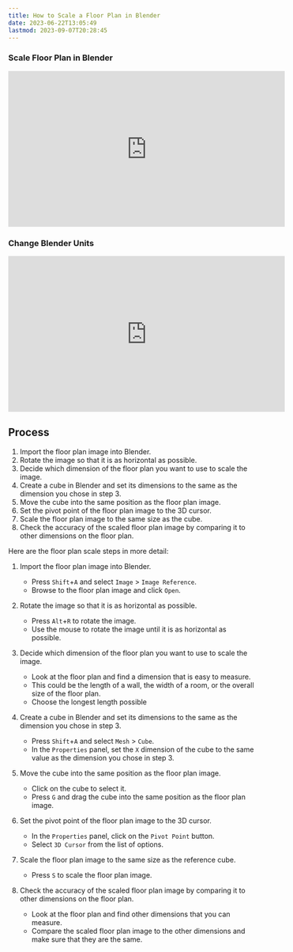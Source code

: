 ```yaml
---
title: How to Scale a Floor Plan in Blender
date: 2023-06-22T13:05:49
lastmod: 2023-09-07T20:28:45
---
```


<div class="video-grid">

<div class="video-card">

### Scale Floor Plan in Blender

<div class="iframe-16-9-container">
<iframe class="youTubeIframe" width="560" height="315" src="https://www.youtube.com/embed/8iMWUsqeopQ?rel=0" title="YouTube video player" frameborder="0" allow="accelerometer; autoplay; clipboard-write; encrypted-media; gyroscope; picture-in-picture; web-share" allowfullscreen></iframe>
</div>
</div>

<div class="video-card">

### Change Blender Units

<div class="iframe-16-9-container">
<iframe class="youTubeIframe" width="560" height="315" src="https://www.youtube.com/embed/7S1p17VvFiA?rel=0" title="YouTube video player" frameborder="0" allow="accelerometer; autoplay; clipboard-write; encrypted-media; gyroscope; picture-in-picture; web-share" allowfullscreen></iframe>
</div>
</div>

</div>

## Process

1. Import the floor plan image into Blender.
2. Rotate the image so that it is as horizontal as possible.
3. Decide which dimension of the floor plan you want to use to scale the image.
4. Create a cube in Blender and set its dimensions to the same as the dimension you chose in step 3.
5. Move the cube into the same position as the floor plan image.
6. Set the pivot point of the floor plan image to the 3D cursor.
7. Scale the floor plan image to the same size as the cube.
8. Check the accuracy of the scaled floor plan image by comparing it to other dimensions on the floor plan.

Here are the floor plan scale steps in more detail:

1. Import the floor plan image into Blender.

   - Press `Shift`+`A` and select `Image` > `Image Reference`.
   - Browse to the floor plan image and click `Open`.

2. Rotate the image so that it is as horizontal as possible.

   - Press `Alt`+`R` to rotate the image.
   - Use the mouse to rotate the image until it is as horizontal as possible.

3. Decide which dimension of the floor plan you want to use to scale the image.

   - Look at the floor plan and find a dimension that is easy to measure.
   - This could be the length of a wall, the width of a room, or the overall size of the floor plan.
   - Choose the longest length possible

4. Create a cube in Blender and set its dimensions to the same as the dimension you chose in step 3.

   - Press `Shift`+`A` and select `Mesh` > `Cube`.
   - In the `Properties` panel, set the `X` dimension of the cube to the same value as the dimension you chose in step 3.

5. Move the cube into the same position as the floor plan image.

   - Click on the cube to select it.
   - Press `G` and drag the cube into the same position as the floor plan image.

6. Set the pivot point of the floor plan image to the 3D cursor.

   - In the `Properties` panel, click on the `Pivot Point` button.
   - Select `3D Cursor` from the list of options.

7. Scale the floor plan image to the same size as the reference cube.

   - Press `S` to scale the floor plan image.

8. Check the accuracy of the scaled floor plan image by comparing it to other dimensions on the floor plan.
   - Look at the floor plan and find other dimensions that you can measure.
   - Compare the scaled floor plan image to the other dimensions and make sure that they are the same.
